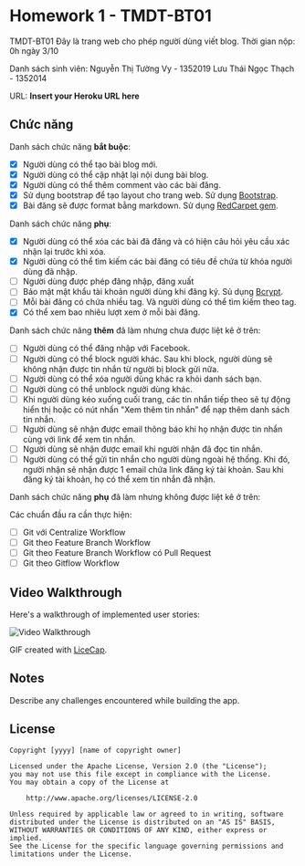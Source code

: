# Homework 1 - TMDT-BT01

TMDT-BT01 Đây là trang web cho phép người dùng viết blog. Thời gian nộp: 0h ngày 3/10

Danh sách sinh viên: 	Nguyễn Thị Tường Vy - 1352019
						Lưu Thái Ngọc Thạch - 1352014

URL: **Insert your Heroku URL here**

## Chức năng

Danh sách chức năng **bắt buộc**:

* [x] Người dùng có thể tạo bài blog mới.
* [x] Người dùng có thể cập nhật lại nội dung bài blog.
* [x] Người dùng có thể thêm comment vào các bài đăng.
* [x] Sử dụng bootstrap để tạo layout cho trang web. Sử dụng [Bootstrap](https://rubygems.org/gems/bootstrap/versions/4.0.0.alpha3).
* [x] Bài đăng sẽ được format bằng markdown. Sử dụng [RedCarpet gem](https://github.com/vmg/redcarpet).

Danh sách chức năng **phụ**:

* [x] Người dùng có thể xóa các bài đã đăng và có hiện câu hỏi yêu cầu xác nhận lại trước khi xóa.
* [x] Người dùng có thể tìm kiếm các bài đăng có tiêu đề chứa từ khóa người dùng đã nhập.
* [ ] Người dùng được phép đăng nhập, đăng xuất
* [ ] Bảo mật mật khẩu tài khoản người dùng khi đăng ký. Sủ dụng [Bcrypt](https://github.com/codahale/bcrypt-ruby).
* [ ] Mỗi bài đăng có chứa nhiều tag. Và người dùng có thể tìm kiếm theo tag.
* [x] Có thể xem bao nhiêu lượt xem ở mỗi bài đăng.

Danh sách chức năng **thêm** đã làm nhưng chưa được liệt kê ở trên:

* [ ] Người dùng có thể đăng nhập với Facebook.
* [ ] Người dùng có thể block người khác. Sau khi block, người dùng sẽ không nhận được tin nhắn từ người bị block gửi nữa.
* [ ] Người dùng có thể xóa người dùng khác ra khỏi danh sách bạn.
* [ ] Người dùng có thể unblock người dùng khác.
* [ ] Khi người dùng kéo xuống cuối trang, các tin nhắn tiếp theo sẽ tự động hiển thị hoặc có nút nhấn "Xem thêm tin nhắn" để nạp thêm danh sách tin nhắn.
* [ ] Người dùng sẽ nhận được email thông báo khi họ nhận được tin nhắn cùng với link để xem tin nhắn.
* [ ] Người dùng sẽ nhận được email khi người nhận đã đọc tin nhắn.
* [ ] Người dùng có thể gửi tin nhắn cho người dùng ngoài hệ thống. Khi đó, người nhận sẽ nhận được 1 email chứa link đăng ký tài khoản. Sau khi đăng ký tài khoản, họ có thể xem tin nhắn đã nhận.

Danh sách chức năng **phụ** đã làm nhưng không được liệt kê ở trên:

Các chuẩn đầu ra cần thực hiện:
* [ ] Git với Centralize Workflow
* [ ] Git theo Feature Branch Workflow
* [ ] Git theo Feature Branch Workflow có Pull Request
* [ ] Git theo Gitflow Workflow
## Video Walkthrough

Here's a walkthrough of implemented user stories:

![Video Walkthrough](relative-path-to-your-gif-file-on-github-or-absolute-path-to-file-on-imgur-or-youtube)

GIF created with [LiceCap](http://www.cockos.com/licecap/).

## Notes

Describe any challenges encountered while building the app.

## License

    Copyright [yyyy] [name of copyright owner]

    Licensed under the Apache License, Version 2.0 (the "License");
    you may not use this file except in compliance with the License.
    You may obtain a copy of the License at

        http://www.apache.org/licenses/LICENSE-2.0

    Unless required by applicable law or agreed to in writing, software
    distributed under the License is distributed on an "AS IS" BASIS,
    WITHOUT WARRANTIES OR CONDITIONS OF ANY KIND, either express or implied.
    See the License for the specific language governing permissions and
    limitations under the License.
